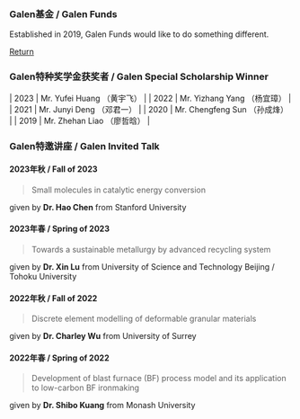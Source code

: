 ### Galen基金 / Galen Funds

Established in 2019, Galen Funds would like to do something different.

[Return](./index.html)

### Galen特种奖学金获奖者 / Galen Special Scholarship Winner

| 2023 | Mr. Yufei Huang （黄宇飞）    |
| 2022 | Mr. Yizhang Yang （杨宜璋）    |
| 2021 | Mr. Junyi Deng （邓君一）    |
| 2020 | Mr. Chengfeng Sun （孙成烽）    |
| 2019 | Mr. Zhehan Liao （廖哲晗）    |


### Galen特邀讲座 / Galen Invited Talk
#### 2023年秋 / Fall of 2023
> Small molecules in catalytic energy conversion

given by **Dr. Hao Chen** from Stanford University

#### 2023年春 / Spring of 2023
> Towards a sustainable metallurgy by advanced recycling system

given by **Dr. Xin Lu** from University of Science and Technology Beijing / Tohoku University

#### 2022年秋 / Fall of 2022
> Discrete element modelling of deformable granular materials

given by **Dr. Charley Wu** from University of Surrey

#### 2022年春 / Spring of 2022
> Development of blast furnace (BF) process model and its application to low-carbon BF ironmaking

given by **Dr. Shibo Kuang** from Monash University
